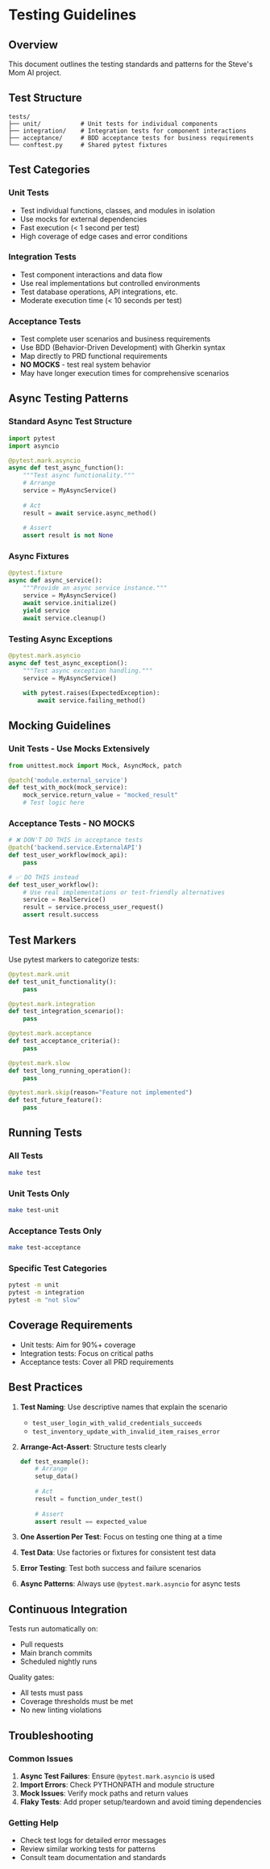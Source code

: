 # Testing Guidelines

## Overview

This document outlines the testing standards and patterns for the Steve's Mom AI project.

## Test Structure

```
tests/
├── unit/           # Unit tests for individual components
├── integration/    # Integration tests for component interactions
├── acceptance/     # BDD acceptance tests for business requirements
└── conftest.py     # Shared pytest fixtures
```

## Test Categories

### Unit Tests
- Test individual functions, classes, and modules in isolation
- Use mocks for external dependencies
- Fast execution (< 1 second per test)
- High coverage of edge cases and error conditions

### Integration Tests
- Test component interactions and data flow
- Use real implementations but controlled environments
- Test database operations, API integrations, etc.
- Moderate execution time (< 10 seconds per test)

### Acceptance Tests
- Test complete user scenarios and business requirements
- Use BDD (Behavior-Driven Development) with Gherkin syntax
- Map directly to PRD functional requirements
- **NO MOCKS** - test real system behavior
- May have longer execution times for comprehensive scenarios

## Async Testing Patterns

### Standard Async Test Structure

```python
import pytest
import asyncio

@pytest.mark.asyncio
async def test_async_function():
    """Test async functionality."""
    # Arrange
    service = MyAsyncService()
    
    # Act
    result = await service.async_method()
    
    # Assert
    assert result is not None
```

### Async Fixtures

```python
@pytest.fixture
async def async_service():
    """Provide an async service instance."""
    service = MyAsyncService()
    await service.initialize()
    yield service
    await service.cleanup()
```

### Testing Async Exceptions

```python
@pytest.mark.asyncio
async def test_async_exception():
    """Test async exception handling."""
    service = MyAsyncService()
    
    with pytest.raises(ExpectedException):
        await service.failing_method()
```

## Mocking Guidelines

### Unit Tests - Use Mocks Extensively
```python
from unittest.mock import Mock, AsyncMock, patch

@patch('module.external_service')
def test_with_mock(mock_service):
    mock_service.return_value = "mocked_result"
    # Test logic here
```

### Acceptance Tests - NO MOCKS
```python
# ❌ DON'T DO THIS in acceptance tests
@patch('backend.service.ExternalAPI')
def test_user_workflow(mock_api):
    pass

# ✅ DO THIS instead
def test_user_workflow():
    # Use real implementations or test-friendly alternatives
    service = RealService()
    result = service.process_user_request()
    assert result.success
```

## Test Markers

Use pytest markers to categorize tests:

```python
@pytest.mark.unit
def test_unit_functionality():
    pass

@pytest.mark.integration
def test_integration_scenario():
    pass

@pytest.mark.acceptance
def test_acceptance_criteria():
    pass

@pytest.mark.slow
def test_long_running_operation():
    pass

@pytest.mark.skip(reason="Feature not implemented")
def test_future_feature():
    pass
```

## Running Tests

### All Tests
```bash
make test
```

### Unit Tests Only
```bash
make test-unit
```

### Acceptance Tests Only
```bash
make test-acceptance
```

### Specific Test Categories
```bash
pytest -m unit
pytest -m integration
pytest -m "not slow"
```

## Coverage Requirements

- Unit tests: Aim for 90%+ coverage
- Integration tests: Focus on critical paths
- Acceptance tests: Cover all PRD requirements

## Best Practices

1. **Test Naming**: Use descriptive names that explain the scenario
   - `test_user_login_with_valid_credentials_succeeds`
   - `test_inventory_update_with_invalid_item_raises_error`

2. **Arrange-Act-Assert**: Structure tests clearly
   ```python
   def test_example():
       # Arrange
       setup_data()
       
       # Act
       result = function_under_test()
       
       # Assert
       assert result == expected_value
   ```

3. **One Assertion Per Test**: Focus on testing one thing at a time

4. **Test Data**: Use factories or fixtures for consistent test data

5. **Error Testing**: Test both success and failure scenarios

6. **Async Patterns**: Always use `@pytest.mark.asyncio` for async tests

## Continuous Integration

Tests run automatically on:
- Pull requests
- Main branch commits
- Scheduled nightly runs

Quality gates:
- All tests must pass
- Coverage thresholds must be met
- No new linting violations

## Troubleshooting

### Common Issues

1. **Async Test Failures**: Ensure `@pytest.mark.asyncio` is used
2. **Import Errors**: Check PYTHONPATH and module structure
3. **Mock Issues**: Verify mock paths and return values
4. **Flaky Tests**: Add proper setup/teardown and avoid timing dependencies

### Getting Help

- Check test logs for detailed error messages
- Review similar working tests for patterns
- Consult team documentation and standards
